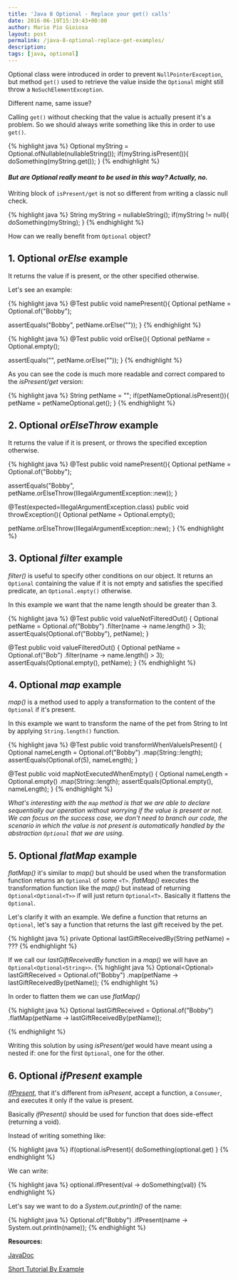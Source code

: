 ```yaml
---
title: 'Java 8 Optional - Replace your get() calls'
date: 2016-06-19T15:19:43+00:00
author: Mario Pio Gioiosa
layout: post
permalink: /java-8-optional-replace-get-examples/
description:
tags: [java, optional]
---
```

Optional class were introduced in order to prevent `NullPointerException`, but method `get()` used to retrieve the value inside the `Optional` might still throw a `NoSuchElementException`.

Different name, same issue?

Calling `get()` without checking that the value is actually present it's a problem. So we should always write something like this in order to use `get()`.

{% highlight java %}
Optional<String> myString = Optional.ofNullable(nullableString());
   if(myString.isPresent()){
       doSomething(myString.get());
   }
{% endhighlight %}

#### *But are Optional really meant to be used in this way? Actually, no.*

Writing block of `isPresent/get` is not so different from writing a classic null check.

{% highlight java %}
String myString = nullableString();
   if(myString != null){
       doSomething(myString);
   }
{% endhighlight %}

How can we really benefit from `Optional` object?

## 1. Optional _orElse_ example
It returns the value if is present, or the other specified otherwise.

Let's see an example:

{% highlight java %}
@Test
public void namePresent(){
  Optional<String> petName = Optional.of("Bobby");

  assertEquals("Bobby", petName.orElse(""));
}
{% endhighlight %}


{% highlight java %}
@Test
public void orElse(){
  Optional<String> petName = Optional.empty();

  assertEquals("", petName.orElse(""));
}
{% endhighlight %}

As you can see the code is much more readable and correct compared to the _isPresent/get_ version:

{% highlight java %}
String petName = "";
if(petNameOptional.isPresent()){
    petName = petNameOptional.get();
}
{% endhighlight %}

## 2. Optional _orElseThrow_ example
It returns the value if it is present, or throws the specified exception otherwise.

{% highlight java %}
@Test
public void namePresent(){
  Optional<String> petName = Optional.of("Bobby");

  assertEquals("Bobby", petName.orElseThrow(IllegalArgumentException::new));
}

@Test(expected=IllegalArgumentException.class)
public void throwException(){
  Optional<String> petName = Optional.empty();

  petName.orElseThrow(IllegalArgumentException::new);
}
{% endhighlight %}

## 3. Optional _filter_ example
_filter()_ is useful to specify other conditions on our object. 
It returns an `Optional` containing the value if it is not empty and satisfies the specified predicate, an `Optional.empty()` otherwise.

In this example we want that the name length should be greater than 3.

{% highlight java %}
@Test
public void valueNotFilteredOut()
{
  Optional<String> petName = Optional.of("Bobby")
                                     .filter(name -> name.length() > 3);
  assertEquals(Optional.of("Bobby"), petName);
}

@Test
public void valueFilteredOut()
{
  Optional<String> petName = Optional.of("Bob")
                                     .filter(name -> name.length() > 3);
  assertEquals(Optional.empty(), petName);
}
{% endhighlight %}

## 4. Optional _map_ example
_map()_ is a method used to apply a transformation to the content of the `Optional` if it's present. 

In this example we want to transform the name of the pet from String to Int by applying `String.length()` function.

{% highlight java %}
@Test
public void transformWhenValueIsPresent()
{
  Optional<Integer> nameLength = Optional.of("Bobby")
                                         .map(String::length);
  assertEquals(Optional.of(5), nameLength);
}

@Test
public void mapNotExecutedWhenEmpty()
{
  Optional<Integer> nameLength = Optional.<String>empty()
                                         .map(String::length);
  assertEquals(Optional.empty(), nameLength);
}
{% endhighlight %}

*What's interesting with the `map` method is that we are able to declare sequentially our operation without worrying 
if the value is present or not. We can focus on the success case, we don't need to branch our code, the scenario in
which the value is not present is automatically handled by the abstraction `Optional` that we are using.*

## 5. Optional _flatMap_ example

_flatMap()_ it's similar to _map()_ but should be used when the transformation function returns an `Optional` of some `<T>`.
_flatMap()_ executes the transformation function like the _map()_ but instead of returning `Optional<Optional<T>>` if will just return `Optional<T>`.
Basically it flattens the `Optional`.

Let's clarify it with an example. We define a function that returns an `Optional`, let's say a function
that returns the last gift received by the pet.

{% highlight java %}
private Optional<String> lastGiftReceivedBy(String petName) = ???
{% endhighlight %}

If we call our _lastGiftReceivedBy_ function in a _map()_ we will have an `Optional<Optional<String>>`.
{% highlight java %}
Optional<Optional<String>> lastGiftReceived = Optional.of("Bobby")
                                                      .map(petName -> lastGiftReceivedBy(petName));
{% endhighlight %}

In order to flatten them we can use _flatMap()_

{% highlight java %}
Optional<String> lastGiftReceived = Optional.of("Bobby")
                                            .flatMap(petName -> lastGiftReceivedBy(petName));

{% endhighlight %}

Writing this solution by using _isPresent/get_ would have meant using a nested if: one for the first
`Optional`, one for the other. 

## 6. Optional _ifPresent_ example

_[IfPresent](https://docs.oracle.com/javase/8/docs/api/java/util/Optional.html#ifPresent-java.util.function.Consumer-)_, that it's different from _isPresent_, accept a function, a `Consumer`, and executes it only if the value is present. 

Basically _ifPresent()_ should be used for function that does side-effect (returning a void).

Instead of writing something like:

{% highlight java %}
if(optional.isPresent){
  doSomething(optional.get)
}
{% endhighlight %}

We can write:

{% highlight java %}
optional.ifPresent(val -> doSomething(val))
{% endhighlight %}

Let's say we want to do a _System.out.println()_ of the name:

{% highlight java %}
Optional.of("Bobby")
        .ifPresent(name -> System.out.println(name));
{% endhighlight %}

**Resources:**

[JavaDoc](https://docs.oracle.com/javase/8/docs/api/java/util/Optional.html)

[Short Tutorial By Example](http://www.javaspecialists.eu/archive/Issue238.html)